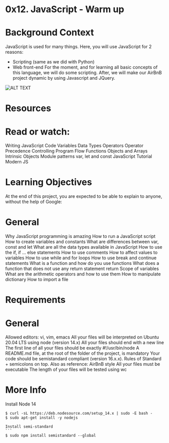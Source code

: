 # 0x12. JavaScript - Warm up


# Background Context
JavaScript is used for many things. Here, you will use JavaScript for 2 reasons:

* Scripting (same as we did with Python)
*  Web front-end
For the moment, and for learning all basic concepts of this language, we will do some scripting. After, we will make our AirBnB project dynamic by using Javascript and JQuery.


![ALT TEXT](https://s3.amazonaws.com/intranet-projects-files/holbertonschool-higher-level_programming+/303/Javascript-535.png.jpeg)


#  Resources
# Read or watch:

Writing JavaScript Code
Variables
Data Types
Operators
Operator Precedence
Controlling Program Flow
Functions
Objects and Arrays
Intrinsic Objects
Module patterns
var, let and const
JavaScript Tutorial
Modern JS

# Learning Objectives
At the end of this project, you are expected to be able to explain to anyone, without the help of Google:

#  General
Why JavaScript programming is amazing
How to run a JavaScript script
How to create variables and constants
What are differences between var, const and let
What are all the data types available in JavaScript
How to use the if, if ... else statements
How to use comments
How to affect values to variables
How to use while and for loops
How to use break and continue statements
What is a function and how do you use functions
What does a function that does not use any return statement return
Scope of variables
What are the arithmetic operators and how to use them
How to manipulate dictionary
How to import a file

# Requirements
# General
Allowed editors: vi, vim, emacs
All your files will be interpreted on Ubuntu 20.04 LTS using node (version 14.x)
All your files should end with a new line
The first line of all your files should be exactly #!/usr/bin/node
A README.md file, at the root of the folder of the project, is mandatory
Your code should be semistandard compliant (version 16.x.x). Rules of Standard + semicolons on top. Also as reference: AirBnB style
All your files must be executable
The length of your files will be tested using wc

# More Info

Install Node 14

````
$ curl -sL https://deb.nodesource.com/setup_14.x | sudo -E bash -
$ sudo apt-get install -y nodejs

Install semi-standard
```
$ sudo npm install semistandard --global
